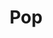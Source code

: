 ---
layout: term
title: 'Pop'
name: pop
description: "Synonyme du verbe apparaître. Se dit quand l'XM réapparaît au sol ou quand un nouveau portail est apparu sur la map"
---